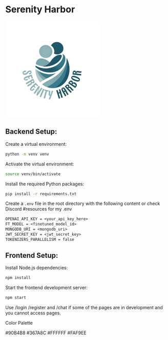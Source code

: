 # Serenity Harbor

<img src="frontend/src/static/logo-text.png" alt="Serenity Harbor Logo" width="300"/>

## Backend Setup:

Create a virtual environment:

```bash
python -m venv venv
```

Activate the virtual environment:

```bash
source venv/bin/activate
```

Install the required Python packages:

```bash
pip install -r requirements.txt
```

Create a `.env` file in the root directory with the following content or check Discord #resources for my .env

```
OPENAI_API_KEY = <your_api_key_here>
FT_MODEL = <finetuned_model_id>
MONGODB_URI = <mongodb_uri>
JWT_SECRET_KEY = <jwt_secret_key>
TOKENIZERS_PARALLELISM = false
```

## Frontend Setup:

Install Node.js dependencies:

```bash
npm install
```

Start the frontend development server:

```bash
npm start
```

Use /login /register and /chat if some of the pages are in development and you cannot access pages.


Color Palette

#90B4B8
#367A8C
#FFFFFF
#FAF9EE

